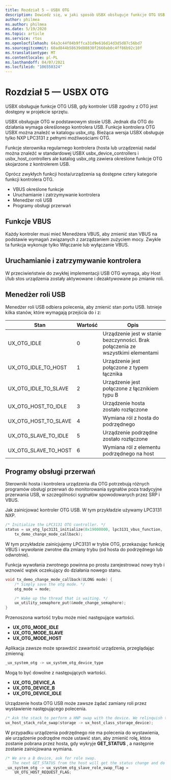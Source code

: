 ```yaml
---
title: Rozdział 5 — USBX OTG
description: Dowiedz się, w jaki sposób USBX obsługuje funkcje OTG USB, gdy w projekcie sprzętu jest dostępny kontroler USB zgodny z OTG.
author: philmea
ms.author: philmea
ms.date: 5/19/2020
ms.topic: article
ms.service: rtos
ms.openlocfilehash: 64a3c44f84b9ffca31d9e616d14d3d5d87c56bd7
ms.sourcegitcommit: 60ad844b58639d88830f2660ab0c4ff86b92c10f
ms.translationtype: MT
ms.contentlocale: pl-PL
ms.lasthandoff: 04/07/2021
ms.locfileid: "106550324"
---
```

# <a name="chapter-5---usbx-otg"></a>Rozdział 5 — USBX OTG

USBX obsługuje funkcje OTG USB, gdy kontroler USB zgodny z OTG jest dostępny w projekcie sprzętu.

USBX obsługuje OTG w podstawowym stosie USB. Jednak dla OTG do działania wymaga określonego kontrolera USB. Funkcje kontrolera OTG USBX można znaleźć w katalogu usbx_otg. Bieżąca wersja USBX obsługuje tylko NXP LPC3131 z pełnymi możliwościami OTG.

Funkcje sterownika regularnego kontrolera (hosta lub urządzenia) nadal można znaleźć w standardowej USBX usbx_device_controllers i usbx_host_controllers ale katalog usbx_otg zawiera określone funkcje OTG skojarzone z kontrolerem USB.

Oprócz zwykłych funkcji hosta/urządzenia są dostępne cztery kategorie funkcji kontrolera OTG.

- VBUS określone funkcje
- Uruchamianie i zatrzymywanie kontrolera
- Menedżer roli USB
- Programy obsługi przerwań

## <a name="vbus-functions"></a>Funkcje VBUS

Każdy kontroler musi mieć Menedżera VBUS, aby zmienić stan VBUS na podstawie wymagań związanych z zarządzaniem zużyciem mocy. Zwykle ta funkcja wykonuje tylko Włączanie lub wyłączanie VBUS.

## <a name="start-and-stop-the-controller"></a>Uruchamianie i zatrzymywanie kontrolera

W przeciwieństwie do zwykłej implementacji USB OTG wymaga, aby Host i/lub stos urządzenia zostały aktywowane i dezaktywowane po zmianie roli.

## <a name="usb-role-manager"></a>Menedżer roli USB

Menedżer roli USB odbiera polecenia, aby zmienić stan portu USB. Istnieje kilka stanów, które wymagają przejścia do i z:

| Stan                    | Wartość | Opis                                           |
| ------------------------ | ----- | ----------------------------------------------------- |
| UX_OTG_IDLE            | 0     | Urządzenie jest w stanie bezczynności. Brak połączenia ze wszystkimi elementami |
| UX_OTG_IDLE_TO_HOST  | 1     | Urządzenie jest połączone z typem łącznika             |
| UX_OTG_IDLE_TO_SLAVE | 2     | Urządzenie jest połączone z łącznikiem typu B             |
| UX_OTG_HOST_TO_IDLE  | 3     | Urządzenie hosta zostało rozłączone                          |
| UX_OTG_HOST_TO_SLAVE | 4     | Wymiana ról z hosta do podrzędnego                          |
| UX_OTG_SLAVE_TO_IDLE | 5     | Urządzenie podrzędne zostało rozłączone                          |
| UX_OTG_SLAVE_TO_HOST | 6     | Wymiana ról z elementu podrzędnego na host                          |

## <a name="interrupt-handlers"></a>Programy obsługi przerwań

Sterowniki hosta i kontrolera urządzenia dla OTG potrzebują różnych programów obsługi przerwań do monitorowania sygnałów poza tradycyjne przerwania USB, w szczególności sygnałów spowodowanych przez SRP i VBUS.

Jak zainicjować kontroler OTG USB. W tym przykładzie używamy LPC3131 NXP.

```C
/* Initialize the LPC3131 OTG controller. */
status = ux_otg_lpc3131_initialize(0x19000000, lpc3131_vbus_function,
    tx_demo_change_mode_callback);
```

W tym przykładzie zainicjujemy LPC3131 w trybie OTG, przekazując funkcję VBUS i wywołanie zwrotne dla zmiany trybu (od hosta do podrzędnego lub odwrotnie).

Funkcja wywołania zwrotnego powinna po prostu zarejestrować nowy tryb i wznowić wątek oczekujący do działania nowego stanu.

```C
void tx_demo_change_mode_callback(ULONG mode) {
    /* Simply save the otg mode. */
    otg_mode = mode;

    /* Wake up the thread that is waiting. */
    ux_utility_semaphore_put(&mode_change_semaphore);
}
```

Przenoszona wartość trybu może mieć następujące wartości.

- **UX_OTG_MODE_IDLE**
- **UX_OTG_MODE_SLAVE**
- **UX_OTG_MODE_HOST**

Aplikacja zawsze może sprawdzić zawartość urządzenia, przeglądając zmienną:

```C
_ux_system_otg -> ux_system_otg_device_type
```

Mogą to być dowolne z następujących wartości.

- **UX_OTG_DEVICE_A**
- **UX_OTG_DEVICE_B**
- **UX_OTG_DEVICE_IDLE**

Urządzenie hosta OTG USB może zawsze żądać zamiany roli przez wystawienie następującego polecenia.

```C
/* Ask the stack to perform a HNP swap with the device. We relinquish the host role to A device. */
ux_host_stack_role_swap(storage -> ux_host_class_storage_device);
```

W przypadku urządzenia podrzędnego nie ma polecenia do wystawienia, ale urządzenie podrzędne może ustawić stan, aby zmienić rolę, która zostanie pobrana przez hosta, gdy wykryje **GET_STATUS** , a następnie zostanie zainicjowana wymiana.

```C
/* We are a B device, ask for role swap.
   The next GET_STATUS from the host will get the status change and do the HNP. */
_ux_system_otg -> ux_system_otg_slave_role_swap_flag =
    UX_OTG_HOST_REQUEST_FLAG;
```
